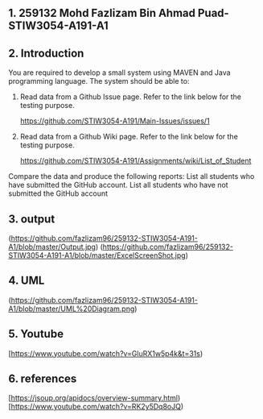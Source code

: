 ## 1. 259132 Mohd Fazlizam Bin Ahmad Puad-STIW3054-A191-A1

## 2. Introduction
   You are required to develop a small system using MAVEN and Java programming language. The system should be able to:

   1. Read data from a Github Issue page. Refer to the link below for the testing purpose.

      https://github.com/STIW3054-A191/Main-Issues/issues/1

   2. Read data from a Github Wiki page. Refer to the link below for the testing purpose.

      https://github.com/STIW3054-A191/Assignments/wiki/List_of_Student

   Compare the data and produce the following reports:
     List all students who have submitted the GitHub account.
     List all students who have not submitted the GitHub account   
     
## 3. output
(https://github.com/fazlizam96/259132-STIW3054-A191-A1/blob/master/Output.jpg)
(https://github.com/fazlizam96/259132-STIW3054-A191-A1/blob/master/ExcelScreenShot.jpg)

## 4. UML
(https://github.com/fazlizam96/259132-STIW3054-A191-A1/blob/master/UML%20Diagram.png)


## 5. Youtube
[https://www.youtube.com/watch?v=GluRX1w5p4k&t=31s)

## 6. references
[https://jsoup.org/apidocs/overview-summary.html)
[https://www.youtube.com/watch?v=RK2y5Dq8oJQ)
